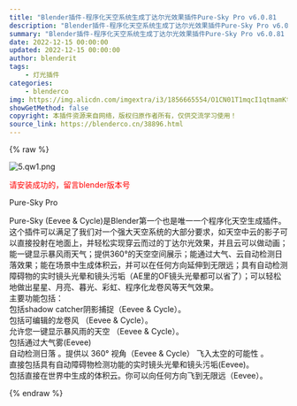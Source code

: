 ```yaml
---
title: "Blender插件-程序化天空系统生成丁达尔光效果插件Pure-Sky Pro v6.0.81   Pure-Sky Pro v6.0.78"
description: "Blender插件-程序化天空系统生成丁达尔光效果插件Pure-Sky Pro v6.0.81   Pure-Sky Pro v6.0.78"
summary: "Blender插件-程序化天空系统生成丁达尔光效果插件Pure-Sky Pro v6.0.81   Pure-Sky Pro v6.0.78"
date: 2022-12-15 00:00:00
updated: 2022-12-15 00:00:00
author: blenderit
tags: 
    - 灯光插件
categories:
    - blenderco
img: https://img.alicdn.com/imgextra/i3/1856665554/O1CN01T1mqcI1qtmamKtKpG_!!1856665554.jpg
showGetMethod: false
copyright: 本插件资源来自网络，版权归原作者所有，仅供交流学习使用！
source_link: https://blenderco.cn/38896.html
---
```


{% raw %}
<p><img class="aligncenter" src="https://img.alicdn.com/imgextra/i1/751044092/O1CN01M90MN71g6BTLoWv0h_!!751044092.png" alt="5.qw1.png"></p><p><span style="color: #ff0000;">请安装成功的，留言blender版本号</span></p><p>Pure-Sky Pro</p><p>Pure-Sky (Eevee &amp; Cycle)是Blender第一个也是唯一一个程序化天空生成插件。这个插件可以满足了我们对一个强大天空系统的大部分要求，如天空中云的影子可以直接投射在地面上，并轻松实现穿云而过的丁达尔光效果，并且云可以做动画；能一键显示暴风雨天气；提供360°的天空空间展示；能通过大气、云自动检测日落效果；能在场景中生成体积云，并可以在任何方向延伸到无限远；具有自动检测障碍物的实时镜头光晕和镜头污垢（AE里的OF镜头光晕都可以省了）；可以轻松地做出星星、月亮、暮光、彩虹、程序化龙卷风等天气效果。<br data-filtered="filtered">主要功能包括：<br data-filtered="filtered">包括shadow catcher阴影捕捉（Eevee &amp; Cycle）。<br data-filtered="filtered">包括可编辑的龙卷风 （Eevee &amp; Cycle）。<br data-filtered="filtered">允许您一键显示暴风雨的天空 （Eevee &amp; Cycle）。<br data-filtered="filtered">包括通过大气雾(Eevee)<br data-filtered="filtered">自动检测日落 。提供以 360° 视角（Eevee &amp; Cycle） 飞入太空的可能性 。<br data-filtered="filtered">直接包括具有自动障碍物检测功能的实时镜头光晕和镜头污垢(Eevee)。<br data-filtered="filtered">包括直接在世界中生成的体积云。你可以向任何方向飞到无限远（Eevee）。</p>
<div style="display: none">blenderco</div>
{% endraw %}